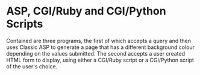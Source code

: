 # ASP, CGI/Ruby and CGI/Python Scripts

Contained are three programs, the first of which accepts a query and then uses Classic ASP to generate a page that has a different background colour depending on the values submitted. The second accepts a user created HTML form to display, using either a CGI/Ruby script or a CGI/Python script of the user's choice. 

